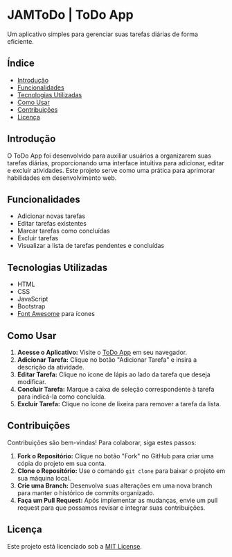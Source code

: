 # JAMToDo | ToDo App

Um aplicativo simples para gerenciar suas tarefas diárias de forma eficiente.

## Índice

- [Introdução](#introducao)
- [Funcionalidades](#funcionalidades)
- [Tecnologias Utilizadas](#tecnologias-utilizadas)
- [Como Usar](#como-usar)
- [Contribuições](#contribuicoes)
- [Licença](#licenca)

## Introdução

O ToDo App foi desenvolvido para auxiliar usuários a organizarem suas tarefas diárias, proporcionando uma interface intuitiva para adicionar, editar e excluir atividades. Este projeto serve como uma prática para aprimorar habilidades em desenvolvimento web.

## Funcionalidades

- Adicionar novas tarefas
- Editar tarefas existentes
- Marcar tarefas como concluídas
- Excluir tarefas
- Visualizar a lista de tarefas pendentes e concluídas

## Tecnologias Utilizadas

- HTML
- CSS
- JavaScript
- Bootstrap
- [Font Awesome](https://fontawesome.com/) para ícones

## Como Usar

1. **Acesse o Aplicativo:** Visite o [ToDo App](https://jam-todo.com) em seu navegador.
2. **Adicionar Tarefa:** Clique no botão "Adicionar Tarefa" e insira a descrição da atividade.
3. **Editar Tarefa:** Clique no ícone de lápis ao lado da tarefa que deseja modificar.
4. **Concluir Tarefa:** Marque a caixa de seleção correspondente à tarefa para indicá-la como concluída.
5. **Excluir Tarefa:** Clique no ícone de lixeira para remover a tarefa da lista.

## Contribuições

Contribuições são bem-vindas! Para colaborar, siga estes passos:

1. **Fork o Repositório:** Clique no botão "Fork" no GitHub para criar uma cópia do projeto em sua conta.
2. **Clone o Repositório:** Use o comando `git clone` para baixar o projeto em sua máquina local.
3. **Crie uma Branch:** Desenvolva suas alterações em uma nova branch para manter o histórico de commits organizado.
4. **Faça um Pull Request:** Após implementar as mudanças, envie um pull request para que possamos revisar e integrar suas contribuições.

## Licença

Este projeto está licenciado sob a [MIT License](https://opensource.org/licenses/MIT).
